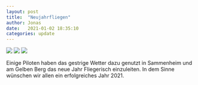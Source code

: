 ```yaml
---
layout: post
title:  "Neujahrfliegen"
author: Jonas
date:   2021-01-02 18:35:10
categories: update
---
```


<img src="{{ site.baseurl }}/images/photo5458428728116883582.jpg" class="fit image">
<img src="{{ site.baseurl }}/images/photo5458428728116883584.jpg" class="fit image">
<img src="{{ site.baseurl }}/images/photo5458428728116883585.jpg" class="fit image">

Einige Piloten haben das gestrige Wetter dazu genutzt in Sammenheim und am Gelben Berg das neue Jahr Fliegerisch einzuleiten. In dem Sinne wünschen wir allen ein erfolgreiches Jahr 2021.